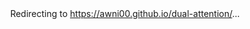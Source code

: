<meta charset="utf-8">
<title>Redirecting to https://awni00.github.io/dual-attention/</title>
<!-- <meta http-equiv="refresh" content="0; URL=https://awni00.github.io/dual-attention/"> -->
<link rel="canonical" href="https://awni00.github.io/dual-attention/">

<body style="text-align: center">
Redirecting to <a href="https://awni00.github.io/dual-attention/">https://awni00.github.io/dual-attention/</a>...
